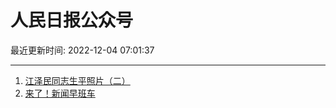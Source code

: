# 人民日报公众号

最近更新时间: 2022-12-04 07:01:37

--- 
1. [江泽民同志生平照片（二）](https://mp.weixin.qq.com/s/Ex9gzEOHBrD9PMR-Ww6fjQ) 
2. [来了！新闻早班车](https://mp.weixin.qq.com/s/jq34EGe4R11ZtHIGNRmXMg) 
